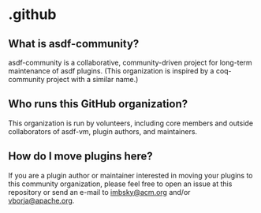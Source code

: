 # .github

## What is asdf-community?

asdf-community is a collaborative, community-driven project for long-term
maintenance of asdf plugins. (This organization is inspired by a coq-community
project with a similar name.)

## Who runs this GitHub organization?

This organization is run by volunteers, including core members and outside
collaborators of asdf-vm, plugin authors, and maintainers.

## How do I move plugins here?

If you are a plugin author or maintainer interested in moving your plugins to
this community organization, please feel free to open an issue at this
repository or send an e-mail to <imbsky@acm.org> and/or <vborja@apache.org>.
